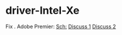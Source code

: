 # driver-Intel-Xe
Fix . Adobe Premier: [Sch:](https://www.google.com/search?q=intel+iris+xe+graphics+premiere+pro+green+artifact) [Discuss 1](https://community.adobe.com/t5/premiere-pro/intel-iris-graphics-xe-and-green-dots/m-p/11865512) [Discuss 2](https://community.adobe.com/t5/premiere-pro/green-pixel-glitch/m-p/11710202)
